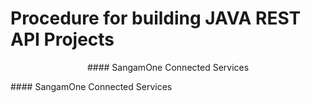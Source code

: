 # Procedure for building JAVA REST API Projects
<p align="center">
#### SangamOne Connected Services
</p>
#### SangamOne Connected Services

